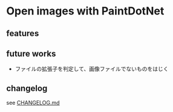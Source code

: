 # Open images with PaintDotNet

## features

## future works

- ファイルの拡張子を判定して、画像ファイルでないものをはじく

## changelog

see [CHANGELOG.md](./CHANGELOG.md)

